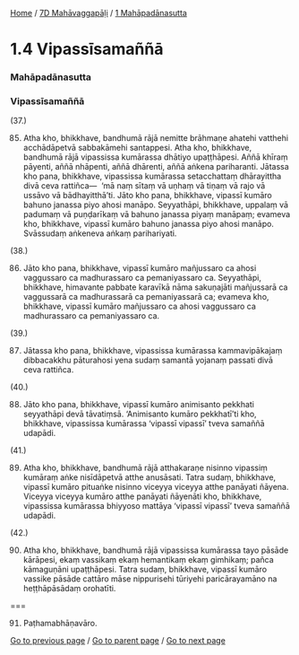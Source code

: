 
[Home](/) / [7D Mahāvaggapāḷi](/tipitaka/7D.md) / [1 Mahāpadānasutta](/tipitaka/7D/1.md)

# 1.4 Vipassīsamaññā

### Mahāpadānasutta

### Vipassīsamaññā

(37.)

85. Atha kho, bhikkhave, bandhumā rājā nemitte brāhmaṇe ahatehi vatthehi acchādāpetvā sabbakāmehi santappesi. Atha kho, bhikkhave, bandhumā rājā vipassissa kumārassa dhātiyo upaṭṭhāpesi. Aññā khīraṃ pāyenti, aññā nhāpenti, aññā dhārenti, aññā aṅkena pariharanti. Jātassa kho pana, bhikkhave, vipassissa kumārassa setacchattaṃ dhārayittha divā ceva rattiñca—  ‘mā naṃ sītaṃ vā uṇhaṃ vā tiṇaṃ vā rajo vā ussāvo vā bādhayitthā’ti. Jāto kho pana, bhikkhave, vipassī kumāro bahuno janassa piyo ahosi manāpo. Seyyathāpi, bhikkhave, uppalaṃ vā padumaṃ vā puṇḍarīkaṃ vā bahuno janassa piyaṃ manāpaṃ; evameva kho, bhikkhave, vipassī kumāro bahuno janassa piyo ahosi manāpo. Svāssudaṃ aṅkeneva aṅkaṃ parihariyati.

(38.)

86. Jāto kho pana, bhikkhave, vipassī kumāro mañjussaro ca ahosi vaggussaro ca madhurassaro ca pemaniyassaro ca. Seyyathāpi, bhikkhave, himavante pabbate karavīkā nāma sakuṇajāti mañjussarā ca vaggussarā ca madhurassarā ca pemaniyassarā ca; evameva kho, bhikkhave, vipassī kumāro mañjussaro ca ahosi vaggussaro ca madhurassaro ca pemaniyassaro ca.

(39.)

87. Jātassa kho pana, bhikkhave, vipassissa kumārassa kammavipākajaṃ dibbacakkhu pāturahosi yena sudaṃ samantā yojanaṃ passati divā ceva rattiñca.

(40.)

88. Jāto kho pana, bhikkhave, vipassī kumāro animisanto pekkhati seyyathāpi devā tāvatiṃsā. ‘Animisanto kumāro pekkhatī’ti kho, bhikkhave, vipassissa kumārassa ‘vipassī vipassī’ tveva samaññā udapādi.

(41.)

89. Atha kho, bhikkhave, bandhumā rājā atthakaraṇe nisinno vipassiṃ kumāraṃ aṅke nisīdāpetvā atthe anusāsati. Tatra sudaṃ, bhikkhave, vipassī kumāro pituaṅke nisinno viceyya viceyya atthe panāyati ñāyena. Viceyya viceyya kumāro atthe panāyati ñāyenāti kho, bhikkhave, vipassissa kumārassa bhiyyoso mattāya ‘vipassī vipassī’ tveva samaññā udapādi.

(42.)

90. Atha kho, bhikkhave, bandhumā rājā vipassissa kumārassa tayo pāsāde kārāpesi, ekaṃ vassikaṃ ekaṃ hemantikaṃ ekaṃ gimhikaṃ; pañca kāmaguṇāni upaṭṭhāpesi. Tatra sudaṃ, bhikkhave, vipassī kumāro vassike pāsāde cattāro māse nippurisehi tūriyehi paricārayamāno na heṭṭhāpāsādaṃ orohatīti.

===

91. Paṭhamabhāṇavāro.



[Go to previous page](/tipitaka/7D/1/1.3.md) / [Go to parent page](/tipitaka/7D/1.md) / [Go to next page](/tipitaka/7D/1/1.5.md)


